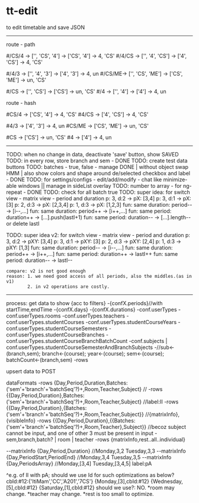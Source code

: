 # tt-edit
to edit timetable and save JSON

--------

route - path

#/CS/4 -> ['', 'CS', '4']  -> ['CS', '4']  -> 4, 'CS'
#/4/CS -> ['', '4', 'CS']  -> ['4', 'CS']  -> 4, 'CS'

#/4/3  -> ['', '4', '3']   -> ['4', '3']   -> 4, un
#/CS/ME-> ['', 'CS', 'ME'] -> ['CS', 'ME'] -> un, 'CS'


#/CS -> ['', 'CS'] -> ['CS'] -> un, 'CS'
#/4  -> ['', '4']  -> ['4']  -> 4, un


route - hash

#CS/4  -> ['CS', '4']     -> 4, 'CS'
#4/CS  -> ['4', 'CS']     -> 4, 'CS'

#4/3   -> ['4', '3']      -> 4, un
#CS/ME -> ['CS', 'ME']    -> un, 'CS'


#CS -> ['CS'] -> un, 'CS'
#4  -> ['4']  -> 4, un


--------

TODO: when no change in data, deactivate 'save' button, show SAVED
TODO: in every row, store branch and sem - DONE
TODO: create test data buttons
TODO: batches - true, false - manage DONE | without object swap HMM | also show colors and shape around de/selected checkbox and label - DONE
TODO: for settings/configs - edit/add/modify - chat like minimize-able windows || manage in sideList overlay
TODO: number to array - for ng-repeat - DONE
TODO: check for all batch true
TODO: super idea: for switch view - matrix view - period and duration
    p: 3, d:2 -> pX: [3,4]
    p: 3, d:1 -> pX: [3]
    p: 2, d:3 -> pX: [2,3,4]
    p: 1, d:3 -> pX: [1,2,3]
    fun: same duration: period-- -> [i--,...]
    fun: same duration: period++ -> [i++,...]
    fun: same period: duration++ -> [...].push(lastI+1)
    fun: same period: duration-- -> [...].length-- or delete lastI

TODO: super idea v2: for switch view - matrix view - period and duration
    p: 3, d:2 -> pXY: [3,4]
    p: 3, d:1 -> pXY: [3]
    p: 2, d:3 -> pXY: [2,4]
    p: 1, d:3 -> pXY: [1,3]
    fun: same duration: period-- -> [i--,...]
    fun: same duration: period++ -> [i++,...]
    fun: same period: duration++ -> lastI++
    fun: same period: duration-- -> lastI--

    compare: v2 is not good enough
    reason: 1. we need good access of all periods, also the middles.(as in v1)
            2. in v2 operations are costly.



----------
process:
get data to show {acc to filters}
-{confX.periods}//with startTime,endTime
-{confX.days}
-{confX.durations}
-conf.userTypes
-conf.userTypes.rooms
-conf.userTypes.teachers
-conf.userTypes.studentCourses
-conf.userTypes.studentCourseYears
-conf.userTypes.studentCourseSemesters
-conf.userTypes.studentCourseBranches
-conf.userTypes.studentCourseBranchBatchCount
-conf.subjects | conf.userTypes.studentCourseSemesterAndBranchSubjects
-//sub<-(branch,sem); branch<-(course); year<-(course); sem<-(course); batchCount<-(branch,sem)
-rows

upsert data to POST



dataFormats
-rows {Day,Period,Duration,Batches:('sem'+'branch'+'batchSeq'?)+,Room,Teacher,Subject}          //
-rows {{Day,Period,Duration},Batches:('sem'+'branch'+'batchSeq'?)+,Room,Teacher,Subject}        //label:II
-rows {{Day,Period,Duration},{Batches:('sem'+'branch'+'batchSeq'?)+,Room,Teacher,Subject}}      //{matrixInfo},{visibleInfo}
-rows {{Day,Period,Duration},{{Batches:('sem'+'branch'+'batchSeq'?)+,Room,Teacher},Subject}}    //becoz subject cannot be input, and one of other 3 must be present in input - sem,branch,batch? | room | teacher
-rows {matrixInfo,rest..all..individual}

--matrixInfo {Day,Period,Duration}                                                              //Monday,3,2   Tuesday,3,3
--matrixInfo {Day,PeriodStart,PeriodEnd}                                                        //Monday,3,4   Tuesday,3,5
--matrixInfo {Day,PeriodsArray}                                                                 //Monday,[3,4] Tuesday,[3,4,5]  label:pA


^e.g. of II with pA; should we use Id for such optimizations as below?
cbId:#12:{'ItiMam','CC','A201','7CS'}
{Monday,[3],cbId:#12}
{Wednesday,[5],cbId:#12}
{Saturday,[1],cbId:#12}
should we use?: NO. *room may change. *teacher may change. *rest is too small to optimize.

